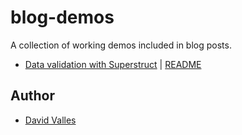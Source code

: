 # blog-demos

A collection of working demos included in blog posts.

- [Data validation with
  Superstruct](https://dtjv.io/data-validation-with-superstruct) |
  [README](./data-validation-with-superstruct/README.md)

## Author

- [David Valles](https://dtjv.io)

